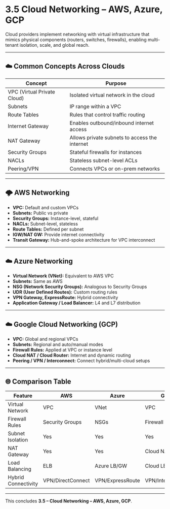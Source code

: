 
# 3.5 Cloud Networking – AWS, Azure, GCP

Cloud providers implement networking with virtual infrastructure that mimics physical components (routers, switches, firewalls), enabling multi-tenant isolation, scale, and global reach.

---

## ☁️ Common Concepts Across Clouds

| Concept         | Purpose                                            |
|----------------|----------------------------------------------------|
| VPC (Virtual Private Cloud) | Isolated virtual network in the cloud      |
| Subnets         | IP range within a VPC                             |
| Route Tables    | Rules that control traffic routing                |
| Internet Gateway| Enables outbound/inbound internet access         |
| NAT Gateway     | Allows private subnets to access the internet     |
| Security Groups | Stateful firewalls for instances                  |
| NACLs           | Stateless subnet-level ACLs                       |
| Peering/VPN     | Connects VPCs or on-prem networks                 |

---

## 🌩️ AWS Networking

- **VPC:** Default and custom VPCs
- **Subnets:** Public vs private
- **Security Groups:** Instance-level, stateful
- **NACLs:** Subnet-level, stateless
- **Route Tables:** Defined per subnet
- **IGW/NAT GW:** Provide internet connectivity
- **Transit Gateway:** Hub-and-spoke architecture for VPC interconnect

---

## ☁️ Azure Networking

- **Virtual Network (VNet):** Equivalent to AWS VPC
- **Subnets:** Same as AWS
- **NSG (Network Security Groups):** Analogous to Security Groups
- **UDR (User Defined Routes):** Custom routing rules
- **VPN Gateway, ExpressRoute:** Hybrid connectivity
- **Application Gateway / Load Balancer:** L4 and L7 distribution

---

## ☁️ Google Cloud Networking (GCP)

- **VPC:** Global and regional VPCs
- **Subnets:** Regional and auto/manual modes
- **Firewall Rules:** Applied at VPC or instance level
- **Cloud NAT / Cloud Router:** Internet and dynamic routing
- **Peering / VPN / Interconnect:** Connect hybrid/multi-cloud setups

---

## 🌐 Comparison Table

| Feature              | AWS             | Azure             | GCP              |
|----------------------|------------------|-------------------|------------------|
| Virtual Network      | VPC              | VNet              | VPC              |
| Firewall Rules       | Security Groups  | NSGs              | Firewall Rules   |
| Subnet Isolation     | Yes              | Yes               | Yes              |
| NAT Gateway          | Yes              | Yes               | Cloud NAT        |
| Load Balancing       | ELB              | Azure LB/GW       | Cloud LB         |
| Hybrid Connectivity  | VPN/DirectConnect| VPN/ExpressRoute  | VPN/Interconnect |

---

This concludes **3.5 – Cloud Networking – AWS, Azure, GCP**.
